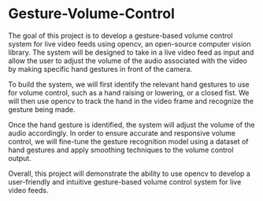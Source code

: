 # Gesture-Volume-Control
The goal of this project is to develop a gesture-based volume control system for live video feeds using opencv, an open-source computer vision library. The system will be designed to take in a live video feed as input and allow the user to adjust the volume of the audio associated with the video by making specific hand gestures in front of the camera.

To build the system, we will first identify the relevant hand gestures to use for volume control, such as a hand raising or lowering, or a closed fist. We will then use opencv to track the hand in the video frame and recognize the gesture being made.

Once the hand gesture is identified, the system will adjust the volume of the audio accordingly. In order to ensure accurate and responsive volume control, we will fine-tune the gesture recognition model using a dataset of hand gestures and apply smoothing techniques to the volume control output.

Overall, this project will demonstrate the ability to use opencv to develop a user-friendly and intuitive gesture-based volume control system for live video feeds.
